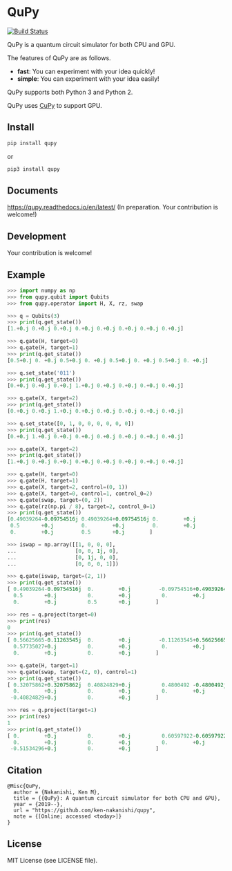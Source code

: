 # QuPy

[![Build Status](https://travis-ci.org/ken-nakanishi/qupy.svg?branch=master)](https://travis-ci.org/ken-nakanishi/qupy)

QuPy is a quantum circuit simulator for both CPU and GPU.

The features of QuPy are as follows.
- **fast**: You can experiment with your idea quickly!
- **simple**: You can experiment with your idea easily!

QuPy supports both Python 3 and Python 2.

QuPy uses [CuPy](https://cupy.chainer.org/) to support GPU.

## Install

```bash
pip install qupy
```
or
```bash
pip3 install qupy
```

## Documents
https://qupy.readthedocs.io/en/latest/ (In preparation. Your contribution is welcome!)

## Development
Your contribution is welcome!

## Example

```python
>>> import numpy as np
>>> from qupy.qubit import Qubits
>>> from qupy.operator import H, X, rz, swap

>>> q = Qubits(3)
>>> print(q.get_state())
[1.+0.j 0.+0.j 0.+0.j 0.+0.j 0.+0.j 0.+0.j 0.+0.j 0.+0.j]

>>> q.gate(H, target=0)
>>> q.gate(H, target=1)
>>> print(q.get_state())
[0.5+0.j 0. +0.j 0.5+0.j 0. +0.j 0.5+0.j 0. +0.j 0.5+0.j 0. +0.j]

>>> q.set_state('011')
>>> print(q.get_state())
[0.+0.j 0.+0.j 0.+0.j 1.+0.j 0.+0.j 0.+0.j 0.+0.j 0.+0.j]

>>> q.gate(X, target=2)
>>> print(q.get_state())
[0.+0.j 0.+0.j 1.+0.j 0.+0.j 0.+0.j 0.+0.j 0.+0.j 0.+0.j]

>>> q.set_state([0, 1, 0, 0, 0, 0, 0, 0])
>>> print(q.get_state())
[0.+0.j 1.+0.j 0.+0.j 0.+0.j 0.+0.j 0.+0.j 0.+0.j 0.+0.j]

>>> q.gate(X, target=2)
>>> print(q.get_state())
[1.+0.j 0.+0.j 0.+0.j 0.+0.j 0.+0.j 0.+0.j 0.+0.j 0.+0.j]

>>> q.gate(H, target=0)
>>> q.gate(H, target=1)
>>> q.gate(X, target=2, control=(0, 1))
>>> q.gate(X, target=0, control=1, control_0=2)
>>> q.gate(swap, target=(0, 2))
>>> q.gate(rz(np.pi / 8), target=2, control_0=1)
>>> print(q.get_state())
[0.49039264-0.09754516j 0.49039264+0.09754516j 0.        +0.j
 0.5       +0.j         0.        +0.j         0.        +0.j
 0.        +0.j         0.5       +0.j        ]

>>> iswap = np.array([[1, 0, 0, 0],
...                   [0, 0, 1j, 0],
...                   [0, 1j, 0, 0],
...                   [0, 0, 0, 1]])

>>> q.gate(iswap, target=(2, 1))
>>> print(q.get_state())
[ 0.49039264-0.09754516j  0.        +0.j         -0.09754516+0.49039264j
  0.5       +0.j          0.        +0.j          0.        +0.j
  0.        +0.j          0.5       +0.j        ]

>>> res = q.project(target=0)
>>> print(res)
0
>>> print(q.get_state())
[ 0.56625665-0.11263545j  0.        +0.j         -0.11263545+0.56625665j
  0.57735027+0.j          0.        +0.j          0.        +0.j
  0.        +0.j          0.        +0.j        ]

>>> q.gate(H, target=1)
>>> q.gate(swap, target=(2, 0), control=1)
>>> print(q.get_state())
[ 0.32075862+0.32075862j  0.40824829+0.j          0.4800492 -0.4800492j
  0.        +0.j          0.        +0.j          0.        +0.j
 -0.40824829+0.j          0.        +0.j        ]

>>> res = q.project(target=1)
>>> print(res)
1
>>> print(q.get_state())
[ 0.        +0.j          0.        +0.j          0.60597922-0.60597922j
  0.        +0.j          0.        +0.j          0.        +0.j
 -0.51534296+0.j          0.        +0.j        ]
```

## Citation
```
@Misc{QuPy,
  author = {Nakanishi, Ken M},
  title = {{QuPy}: A quantum circuit simulator for both CPU and GPU},
  year = {2019--},
  url = "https://github.com/ken-nakanishi/qupy",
  note = {[Online; accessed <today>]}
}
```

## License
MIT License (see LICENSE file).
